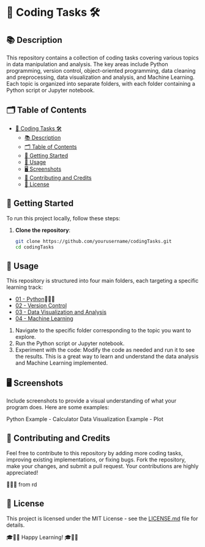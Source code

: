 # 🚀 Coding Tasks 🛠️

## 📚 Description
This repository contains a collection of coding tasks covering various topics in data manipulation and analysis. The key areas include Python programming, version control, object-oriented programming, data cleaning and preprocessing, data visualization and analysis, and Machine Learning. Each topic is organized into separate folders, with each folder containing a Python script or Jupyter notebook.

## 🗂 Table of Contents
- [🚀 Coding Tasks 🛠️](#-coding-tasks-)
  - [📚 Description](#-description)
  - [🗂 Table of Contents](#-table-of-contents)
  - [🚦 Getting Started](#-getting-started)
  - [🚀 Usage](#-usage)
  - [🖥 Screenshots](#-screenshots)
  - [🤝 Contributing and Credits](#-contributing-and-credits)
  - [📄 License](#-license)

## 🚦 Getting Started
To run this project locally, follow these steps:

1. **Clone the repository**:
   ```bash
   git clone https://github.com/yourusername/codingTasks.git
   cd codingTasks
   
## 🚀 Usage
This repository is structured into four main folders, each targeting a specific learning track:
- [01 - Python](#installation)🙏🙏🙏
- [02 - Version Control](#usage)
- [03 - Data Visualization and Analysis](#screenshots)
- [04 - Machine Learning](#credits)

1. Navigate to the specific folder corresponding to the topic you want to explore.
2. Run the Python script or Jupyter notebook.
3. Experiment with the code: Modify the code as needed and run it to see the results. This is a great way to learn and understand the data analysis and Machine Learning implemented.

## 🖥 Screenshots

Include screenshots to provide a visual understanding of what your program does. Here are some examples:

Python Example - Calculator
Data Visualization Example - Plot

## 🤝 Contributing and Credits
Feel free to contribute to this repository by adding more coding tasks, improving existing implementations, or fixing bugs. Fork the repository, make your changes, and submit a pull request. Your contributions are highly appreciated!

🙏🙏🙏 from rd

## 📄 License

This project is licensed under the MIT License - see the [LICENSE.md](LICENSE) file for details.

🎓👩‍💻 Happy Learning! 🎓👨‍💻
